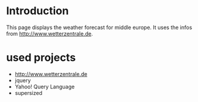 # Introduction
This page displays the weather forecast for middle europe. It uses the infos from http://www.wetterzentrale.de.

# used projects
* http://www.wetterzentrale.de
* jquery
* Yahoo! Query Language
* supersized  